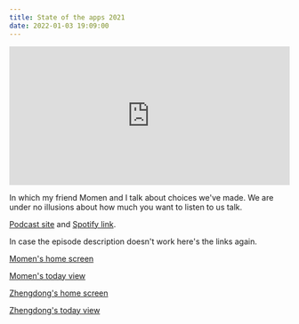 ```yaml
---
title: State of the apps 2021
date: 2022-01-03 19:09:00
---
```


<iframe src='https://open.spotify.com/embed/episode/6giebmIz3VXGoTUIvMicKt?utm_source=generator' width='100%' height='250' frameBorder='0' allowfullscreen='' allow='autoplay; clipboard-write; encrypted-media; fullscreen; picture-in-picture'></iframe>

In which my friend Momen and I talk about choices we've made. We are under no illusions about how much you want to listen to us talk.

[Podcast site](https://anchor.fm/complexio-delenda-est) and [Spotify link](https://open.spotify.com/show/7rIzPEbsuvonUXRXdx9Gkp).

In case the episode description doesn't work here's the links again.

[Momen's home screen](/assets/images/sota/2021/momen_home.jpg)

[Momen's today view](/assets/images/sota/2021/momen_today.jpg)

[Zhengdong's home screen](/assets/images/sota/2021/zd_home.jpg)

[Zhengdong's today view](/assets/images/sota/2021/zd_today.jpg)
